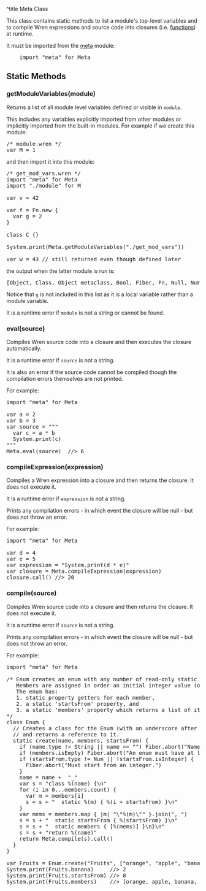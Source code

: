 ^title Meta Class

This class contains static methods to list a module's top-level variables and to compile Wren expressions and source code into closures (i.e. [functions](functions.html)) at runtime.

It must be imported from the [meta](meta.html) module:

<pre class="snippet">
    import "meta" for Meta
</pre>

## Static Methods

### **getModuleVariables**(module)

Returns a list of all module level variables defined or visible in `module`.

This includes any variables explicitly imported from other modules or implicitly imported from the built-in modules. For example if we create this module:

<pre class="snippet">
/* module.wren */
var M = 1
</pre>

and then import it into this module:

<pre class="snippet">
/* get_mod_vars.wren */
import "meta" for Meta
import "./module" for M

var v = 42

var f = Fn.new {
  var g = 2
}

class C {}

System.print(Meta.getModuleVariables("./get_mod_vars"))

var w = 43 // still returned even though defined later
</pre>

the output when the latter module is run is:

<pre class="snippet">
[Object, Class, Object metaclass, Bool, Fiber, Fn, Null, Num, Sequence, MapSequence, SkipSequence, TakeSequence, WhereSequence, List, String, StringByteSequence, StringCodePointSequence, Map, MapKeySequence, MapValueSequence, MapEntry, Range, System, Meta, M, v, f, C, w]
</pre>

Notice that `g` is not included in this list as it is a local variable rather than a module variable.

It is a runtime error if `module` is not a string or cannot be found.

### **eval**(source)

Compiles Wren source code into a closure and then executes the closure automatically.

It is a runtime error if `source` is not a string.

It is also an error if the source code cannot be compiled though the compilation errors themselves are not printed.

For example:

<pre class="snippet">
import "meta" for Meta

var a = 2
var b = 3
var source = """
  var c = a * b
  System.print(c)
"""
Meta.eval(source)  //> 6
</pre>

### **compileExpression**(expression)

Compiles a Wren expression into a closure and then returns the closure. It does not execute it.

It is a runtime error if `expression` is not a string.

Prints any compilation errors - in which event the closure will be null - but does not throw an error.

For example:

<pre class="snippet">
import "meta" for Meta

var d = 4
var e = 5
var expression = "System.print(d * e)"
var closure = Meta.compileExpression(expression)
closure.call() //> 20
</pre>

### **compile**(source)

Compiles Wren source code into a closure and then returns the closure. It does not execute it.

It is a runtime error if `source` is not a string.

Prints any compilation errors - in which event the closure will be null - but does not throw an error.

For example:

<pre class="snippet">
import "meta" for Meta

/* Enum creates an enum with any number of read-only static members.
   Members are assigned in order an initial integer value (often 0), incremented by 1 each time.
   The enum has:
   1. static property getters for each member,
   2. a static 'startsFrom' property, and
   3. a static 'members' property which returns a list of its members as strings.
*/
class Enum {
  // Creates a class for the Enum (with an underscore after the name to avoid duplicate definition)
  // and returns a reference to it.
  static create(name, members, startsFrom) {
    if (name.type != String || name == "") Fiber.abort("Name must be a non-empty string.")
    if (members.isEmpty) Fiber.abort("An enum must have at least one member.")
    if (startsFrom.type != Num || !startsFrom.isInteger) {
      Fiber.abort("Must start from an integer.")
    }
    name = name +  "_"
    var s = "class %(name) {\n"
    for (i in 0...members.count) {
      var m = members[i]
      s = s + "  static %(m) { %(i + startsFrom) }\n"
    }
    var mems = members.map { |m| "\"%(m)\"" }.join(", ")
    s = s + "  static startsFrom { %(startsFrom) }\n"
    s = s + "  static members { [%(mems)] }\n}\n"
    s = s + "return %(name)"
    return Meta.compile(s).call()
  }
}

var Fruits = Enum.create("Fruits", ["orange", "apple", "banana", "lemon"], 0)
System.print(Fruits.banana)     //> 2
System.print(Fruits.startsFrom) //> 0
System.print(Fruits.members)    //> [orange, apple, banana, lemon]
</pre>
